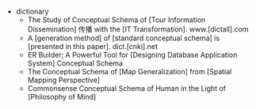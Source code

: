 - dictionary 
    - The Study of Conceptual Schema of [Tour Information Dissemination] 传播 with the [IT Transformation]. www.[dictall].com
    - A [generation method] of [standard conceptual schema] is [presented in this paper]. dict.[cnki].net
    - ER Builder; A Powerful Tool for [Designing Database Application System] Conceptual Schema 
    - The Conceptual Schema of [Map Generalization] from [Spatial Mapping Perspective] 
    - Commonsense Conceptual Schema of Human in the Light of [Philosophy of Mind] 
